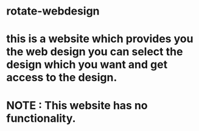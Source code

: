 # rotate-webdesign
# this is a website  which provides you the web design you can select the design which you want and get access to the design.
# NOTE : This website has no functionality.
